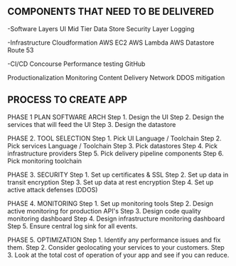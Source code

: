 ## COMPONENTS THAT NEED TO BE DELIVERED ##

-Software Layers
  UI
  Mid Tier
  Data Store
  Security Layer
  Logging 

-Infrastructure
  Cloudformation
  AWS EC2
  AWS Lambda
  AWS Datastore
  Route 53

-CI/CD
  Concourse
  Performance testing 
  GitHub
  
Productionalization
  Monitoring
  Content Delivery Network
  DDOS mitigation
  
## PROCESS TO CREATE APP ##

PHASE 1 PLAN SOFTWARE ARCH
    Step 1. Design the UI
    Step 2. Design the services that will feed the UI
    Step 3. Design the datastore

PHASE 2. TOOL SELECTION
    Step 1. Pick UI Language / Toolchain
    Step 2. Pick services Language / Toolchain
    Step 3. Pick datastores
    Step 4. Pick infrastructure providers
    Step 5. Pick delivery pipeline components
    Step 6. Pick monitoring toolchain
    
PHASE 3. SECURITY 
   Step 1. Set up certificates & SSL
   Step 2. Set up data in transit encryption
   Step 3. Set up data at rest encryption
   Step 4. Set up active attack defenses (DDOS)
   
PHASE 4. MONITORING 
  Step 1. Set up monitoring tools
  Step 2. Design active monitoring for production API's
  Step 3. Design code quality monitoring dashboard
  Step 4. Design infrastructure monitoring dashboard
  Step 5. Ensure central log sink for all events.
  
PHASE 5. OPTIMIZATION
  Step 1. Identify any performance issues and fix them.
  Step 2. Consider geolocating your services to your customers.
  Step 3. Look at the total cost of operation of your app and see if you can reduce.